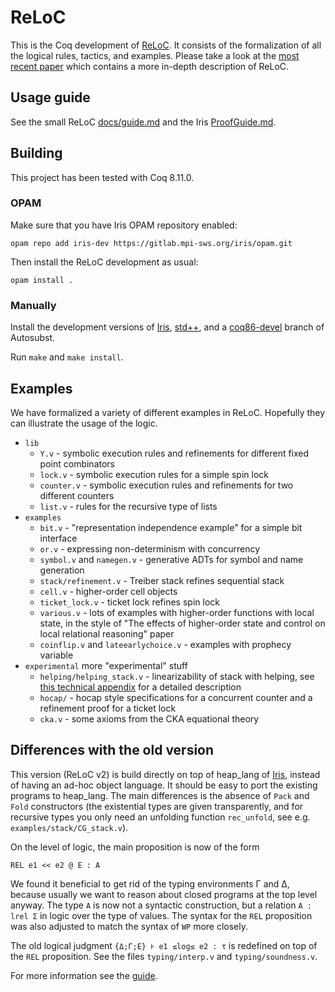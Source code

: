 # ReLoC

This is the Coq development of [ReLoC](https://cs.ru.nl/~dfrumin/reloc/).
It consists of the formalization of all the logical rules, tactics, and examples.
Please take a look at the [most recent paper](https://arxiv.org/abs/2006.13635) which contains a more in-depth description of ReLoC.

## Usage guide

See the small ReLoC [docs/guide.md](docs/guide.md) and the Iris [ProofGuide.md](https://gitlab.mpi-sws.org/iris/iris/blob/master/ProofGuide.md).

## Building

This project has been tested with Coq 8.11.0.

### OPAM

Make sure that you have Iris OPAM repository enabled:

    opam repo add iris-dev https://gitlab.mpi-sws.org/iris/opam.git

Then install the ReLoC development as usual:

    opam install .

### Manually

Install the development versions of [Iris](https://gitlab.mpi-sws.org/iris/iris/), [std++](https://gitlab.mpi-sws.org/iris/stdpp), and a [coq86-devel](https://github.com/uds-psl/autosubst/tree/coq86-devel) branch of Autosubst.

Run `make` and `make install`.

## Examples

We have formalized a variety of different examples in ReLoC. Hopefully
they can illustrate the usage of the logic.

- `lib`
  + `Y.v` - symbolic execution rules and refinements for different fixed point combinators
  + `lock.v` - symbolic execution rules for a simple spin lock
  + `counter.v` - symbolic execution rules and refinements for two different counters
  + `list.v` - rules for the recursive type of lists
- `examples`
  + `bit.v` - "representation independence example" for a simple bit interface
  + `or.v` - expressing non-determinism with concurrency
  + `symbol.v` and `namegen.v` - generative ADTs for symbol and name generation
  + `stack/refinement.v` - Treiber stack refines sequential stack
  + `cell.v` - higher-order cell objects
  + `ticket_lock.v` - ticket lock refines spin lock
  + `various.v` - lots of examples with higher-order functions with local state, in the style of "The effects of higher-order state and control on local relational reasoning" paper
  + `coinflip.v` and `lateearlychoice.v` - examples with prophecy variable
- `experimental` more "experimental" stuff
  + `helping/helping_stack.v` - linearizability of stack with helping, see [this technical appendix](https://cs.ru.nl/~dfrumin/reloc/tech-appendix.pdf) for a detailed description
  + `hocap/` - hocap style specifications for a concurrent counter and a refinement proof for a ticket lock
  + `cka.v` - some axioms from the CKA equational theory

## Differences with the old version

This version (ReLoC v2) is build directly on top of heap_lang of [Iris](https://gitlab.mpi-sws.org/iris/iris/), instead of having an ad-hoc object language.
It should be easy to port the existing programs to heap_lang.
The main differences is the absence of `Pack` and `Fold` constructors (the existential types are given transparently, and for recursive types you only need an unfolding function `rec_unfold`, see e.g. `examples/stack/CG_stack.v`).

On the level of logic, the main proposition is now of the form

    REL e1 << e2 @ E : A

We found it beneficial to get rid of the typing environments Γ and Δ, because usually we want to reason about closed programs at the top level anyway.
The type `A` is now not a syntactic construction, but a relation `A : lrel Σ` in logic over the type of values.
The syntax for the `REL` proposition was also adjusted to match the syntax of `WP` more closely.

The old logical judgment `{Δ;Γ;E} ⊧ e1 ≤log≤ e2 : τ` is redefined on top of the `REL` proposition.
See the files `typing/interp.v` and `typing/soundness.v`.

For more information see the [guide](docs/guide.md).
